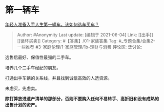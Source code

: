 # 第一辆车
[年轻人准备入手人生第一辆车，该如何选车买车？](https://www.zhihu.com/question/462934776/answer/1922461960)

> Author: #Anonymity
> Last update: [编辑于 2021-06-04]
> Link: [[出手]] [[循环买卖]]
> Category: #【答集】/01-家族答集
> Tag: #_专题合集/合集2-一些推荐 #3-家庭伦理/1-家庭管理/1b-理财与消费
> 评论区:
> 泛讨论:

选售后最好、保值性最强的二手车。

培养几个二手车经纪的朋友。

打通出手车辆的关系线，并且找到诚信高效的人选资源。

未虑买，先虑卖。

**除打算放进遗产清单的那部分，否则不要购入任何不易转手、高折旧和没有成熟的出售计划的资产。**
